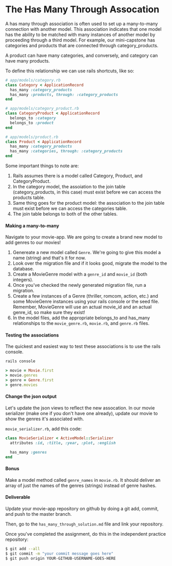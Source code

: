 # The Has Many Through Assocation

A has many through association is often used to set up a many-to-many connection with another model. This association indicates that one model has the ability to be matched with many instances of another model by proceeding through a third model. For example, our mini-capstone has categories and products that are connected through category_products.

A product can have many categories, and conversely, and category can have many products.

To define this relationship we can use rails shortcuts, like so:

```ruby
# app/models/category.rb
class Category < ApplicationRecord
  has_many :category_products
  has_many :products, through: :category_products
end
```

```ruby
# app/models/category_product.rb
class CategoryProduct < ApplicationRecord
  belongs_to :category
  belongs_to :product
end
```

```ruby
# app/models/product.rb
class Product < ApplicationRecord
  has_many :category_products
  has_many :categories, through: :category_products
end
```

Some important things to note are:

1. Rails assumes there is a model called Category, Product, and CategoryProduct.
2. In the category model, the assoiation to the join table (category_products, in this case) must exist before we can access the products table.
3. Same thing goes for the product model: the association to the join table must exist before we can access the categories table.
4. The join table belongs to both of the other tables.

#### Making a many-to-many

Navigate to your movie-app. We are going to create a brand new model to add genres to our movies!

1. Genereate a new model called `Genre`. We're going to give this model a name (string) and that's it for now.
2. Look over the migration file and if it looks good, migrate the model to the database.
3. Create a MovieGenre model with a `genre_id` and `movie_id` (both integers).
4. Once you've checked the newly generated migration file, run a migration.
5. Create a few instances of a Genre (thriller, romcom, action, etc.) and some MovieGenre instances using your rails console or the seed file. Remember, MovieGenre will use an actual movie_id and an actual genre_id, so make sure they exist!
6. In the model files, add the appropriate belongs_to and has_many relationships to the `movie_genre.rb`, `movie.rb`, and `genre.rb` files.

#### Testing the associations

The quickest and easiest way to test these associations is to use the rails console.

```bash
rails console
```

```ruby
> movie = Movie.first
> movie.genres
> genre = Genre.first
> genre.movies
```

#### Change the json output

Let's update the json views to reflect the new assocation. In our movie serializer (make one if you don't have one already), update our movie to show the genres it's associated with.

`movie_serializer.rb`, add this code:

```ruby
class MovieSerializer < ActiveModel::Serializer
  attributes :id, :title, :year, :plot, :english

  has_many :genres
end

```

#### Bonus

Make a model method called `genre_names` in `movie.rb`. It should deliver an array of just the names of the genres (strings) instead of genre hashes.

#### Deliverable

Update your movie-app repository on github by doing a git add, commit, and push to the master branch.

Then, go to the `has_many_through_solution.md` file and link your repository.

Once you've completed the assignment, do this in the independent practice repository:

```bash
$ git add --all
$ git commit -m "your commit message goes here"
$ git push origin YOUR-GITHUB-USERNAME-GOES-HERE
```
